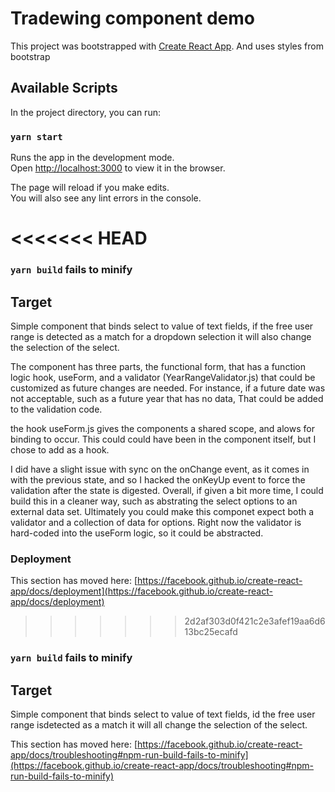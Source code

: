# Tradewing component demo

This project was bootstrapped with [Create React App](https://github.com/facebook/create-react-app).
And uses styles from bootstrap

## Available Scripts

In the project directory, you can run:

### `yarn start`

Runs the app in the development mode.\
Open [http://localhost:3000](http://localhost:3000) to view it in the browser.

The page will reload if you make edits.\
You will also see any lint errors in the console.

<<<<<<< HEAD
=======

### `yarn build` fails to minify

## Target
Simple component that binds select to value of text fields, if the free user range is detected as a match for a dropdown selection it will also change the selection of the select.

The component has three parts, the functional form, that has a function logic hook, useForm, and a validator (YearRangeValidator.js) that could be customized as future changes are needed. 
For instance, if a future date was not acceptable,  such as a future year that has no data, That could be added to the validation code. 

the hook useForm.js gives the components a shared scope, and alows for binding to occur. This could could have been in the component itself, but I chose to add as a hook.

I did have a slight issue with sync on the onChange event, as it comes in with the previous state, and so I hacked the onKeyUp event to force the validation after the state is digested. Overall, if given a bit more time, I could build this in a cleaner way, such as abstrating the select options to an external data set. Ultimately you could make this componet expect both a validator and a collection of data for options. Right now the validator is hard-coded into the useForm logic, so it could be abstracted. 



### Deployment

This section has moved here: [https://facebook.github.io/create-react-app/docs/deployment](https://facebook.github.io/create-react-app/docs/deployment)
>>>>>>> 2d2af303d0f421c2e3afef19aa6d613bc25ecafd

### `yarn build` fails to minify

## Target
Simple component that binds select to value of text fields, id the free user range isdetected as a match it will all change the selection of the select.

This section has moved here: [https://facebook.github.io/create-react-app/docs/troubleshooting#npm-run-build-fails-to-minify](https://facebook.github.io/create-react-app/docs/troubleshooting#npm-run-build-fails-to-minify)
